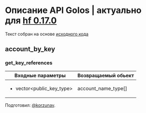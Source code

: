 # Описание API Golos | актуально для [hf 0.17.0](https://github.com/GolosChain/golos/releases/tag/v0.17.0)
Текст собран на основе [исходного кода](https://github.com/GolosChain/golos/tree/master/plugins/account_by_key/include/golos/plugins/account_by_key/account_by_key_plugin.hpp)

## account_by_key
### get_key_references

|Входные параметры|Возвращаемый обьект|
|-----------------|-------------------|
|<ul><li>vector\<public_key_type\></li></ul>|account_name_type[]|


Подготовил: [@korzunav](https://golos.io/@korzunav).

